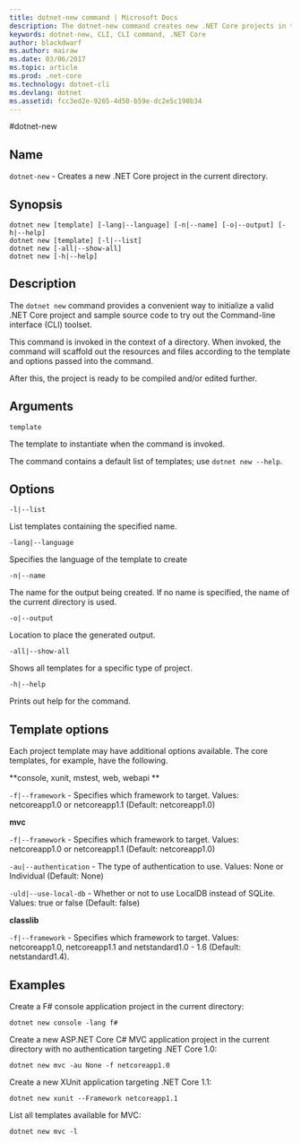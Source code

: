 ```yaml
---
title: dotnet-new command | Microsoft Docs
description: The dotnet-new command creates new .NET Core projects in the current directory.
keywords: dotnet-new, CLI, CLI command, .NET Core
author: blackdwarf
ms.author: mairaw
ms.date: 03/06/2017
ms.topic: article
ms.prod: .net-core
ms.technology: dotnet-cli
ms.devlang: dotnet
ms.assetid: fcc3ed2e-9265-4d50-b59e-dc2e5c190b34
---
```

#dotnet-new

## Name
`dotnet-new` - Creates a new .NET Core project in the current directory.

## Synopsis
```
dotnet new [template] [-lang|--language] [-n|--name] [-o|--output] [-h|--help]
dotnet new [template] [-l|--list]
dotnet new [-all|--show-all]
dotnet new [-h|--help]
```

## Description
The `dotnet new` command provides a convenient way to initialize a valid .NET Core project and sample source code to try out the Command-line interface (CLI) toolset. 

This command is invoked in the context of a directory. When invoked, the command will scaffold out the resources and files according to the template and options passed into the command. 

After this, the project is ready to be compiled and/or edited further. 

## Arguments

`template`

The template to instantiate when the command is invoked.

The command contains a default list of templates; use `dotnet new --help`. 

## Options

`-l|--list`         

List templates containing the specified name.

`-lang|--language`  

Specifies the language of the template to create

`-n|--name`         

The name for the output being created. If no name is specified, the name of the current directory is used.

`-o|--output`       

Location to place the generated output.

`-all|--show-all`   

Shows all templates for a specific type of project.

`-h|--help`

Prints out help for the command.

## Template options
Each project template may have additional options available. The core templates, for example, have the following.

**console, xunit, mstest, web, webapi **

`-f|--framework` - Specifies which framework to target. Values: netcoreapp1.0 or netcoreapp1.1 (Default: netcoreapp1.0)

**mvc**

`-f|--framework` - Specifies which framework to target. Values: netcoreapp1.0 or netcoreapp1.1 (Default: netcoreapp1.0)

`-au|--authentication` -  The type of authentication to use. Values: None or Individual (Default: None)

`-uld|--use-local-db` - Whether or not to use LocalDB instead of SQLite. Values: true or false (Default: false)

**classlib**

`-f|--framework` - Specifies which framework to target. Values: netcoreapp1.0, netcoreapp1.1 and netstandard1.0 - 1.6 (Default: netstandard1.4).

## Examples

Create a F# console application project in the current directory:

`dotnet new console -lang f#` 
   
Create a new ASP.NET Core C# MVC application project in the current directory with no authentication targeting .NET Core 1.0:  

`dotnet new mvc -au None -f netcoreapp1.0`
 
Create a new XUnit application targeting .NET Core 1.1:

`dotnet new xunit --Framework netcoreapp1.1`

List all templates available for MVC:

`dotnet new mvc -l`